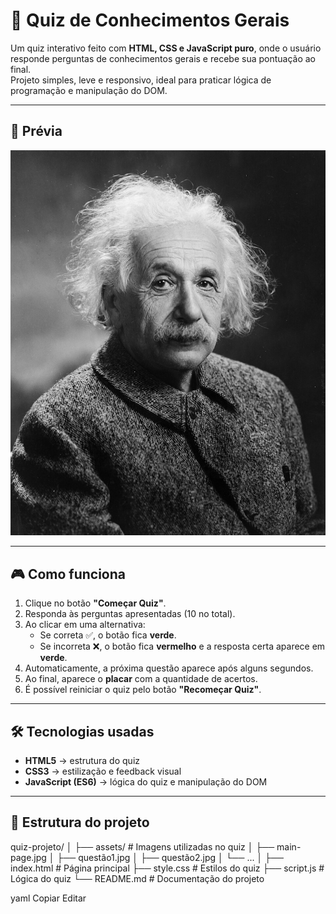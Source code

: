 # 🧠 Quiz de Conhecimentos Gerais

Um quiz interativo feito com **HTML, CSS e JavaScript puro**, onde o usuário responde perguntas de conhecimentos gerais e recebe sua pontuação ao final.  
Projeto simples, leve e responsivo, ideal para praticar lógica de programação e manipulação do DOM.

---

## 📸 Prévia

![Preview do Quiz](assets/main-page.jpg)

---

## 🎮 Como funciona

1. Clique no botão **"Começar Quiz"**.
2. Responda às perguntas apresentadas (10 no total).
3. Ao clicar em uma alternativa:
   - Se correta ✅, o botão fica **verde**.
   - Se incorreta ❌, o botão fica **vermelho** e a resposta certa aparece em **verde**.
4. Automaticamente, a próxima questão aparece após alguns segundos.
5. Ao final, aparece o **placar** com a quantidade de acertos.
6. É possível reiniciar o quiz pelo botão **"Recomeçar Quiz"**.

---

## 🛠️ Tecnologias usadas

- **HTML5** → estrutura do quiz  
- **CSS3** → estilização e feedback visual  
- **JavaScript (ES6)** → lógica do quiz e manipulação do DOM  

---

## 📂 Estrutura do projeto

quiz-projeto/
│
├── assets/ # Imagens utilizadas no quiz
│ ├── main-page.jpg
│ ├── questão1.jpg
│ ├── questão2.jpg
│ └── ...
│
├── index.html # Página principal
├── style.css # Estilos do quiz
├── script.js # Lógica do quiz
└── README.md # Documentação do projeto

yaml
Copiar
Editar

